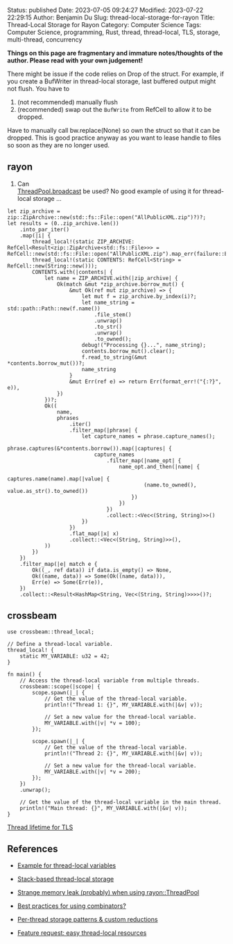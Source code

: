 Status: published
Date: 2023-07-05 09:24:27
Modified: 2023-07-22 22:29:15
Author: Benjamin Du
Slug: thread-local-storage-for-rayon
Title: Thread-Local Storage for Rayon
Category: Computer Science
Tags: Computer Science, programming, Rust, thread, thread-local, TLS, storage, multi-thread, concurrency

**Things on this page are fragmentary and immature notes/thoughts of the author. Please read with your own judgement!**

There might be issue if the code relies on Drop of the struct.
For example,
if you create a BufWriter in thread-local storage,
last buffered output might not flush.
You have to 
1. (not recommended) manually flush 
2. (recommended) swap out the `BufWrite` from RefCell to allow it to be dropped.

Have to manually call bw.replace(None) so own the struct so that it can be dropped.
This is good practice anyway as you want to lease handle to files so soon as they are no longer used.

## rayon
1. Can  
    [ThreadPool.broadcast](https://docs.rs/rayon/latest/rayon/struct.ThreadPool.html#method.broadcast)
    be used?
    No good example of using it for thread-local storage ...

```
let zip_archive = zip::ZipArchive::new(std::fs::File::open("AllPublicXML.zip")?)?;
let results = (0..zip_archive.len())
    .into_par_iter()
    .map(|i| {
        thread_local!(static ZIP_ARCHIVE: RefCell<Result<zip::ZipArchive<std::fs::File>>> = RefCell::new(std::fs::File::open("AllPublicXML.zip").map_err(failure::Error::from).and_then(|f|zip::ZipArchive::new(f).map_err(|e|e.into()))));
        thread_local!(static CONTENTS: RefCell<String> = RefCell::new(String::new()));
        CONTENTS.with(|contents| {
            let name = ZIP_ARCHIVE.with(|zip_archive| {
                Ok(match &mut *zip_archive.borrow_mut() {
                    &mut Ok(ref mut zip_archive) => {
                        let mut f = zip_archive.by_index(i)?;
                        let name_string = std::path::Path::new(f.name())
                            .file_stem()
                            .unwrap()
                            .to_str()
                            .unwrap()
                            .to_owned();
                        debug!("Processing {}...", name_string);
                        contents.borrow_mut().clear();
                        f.read_to_string(&mut *contents.borrow_mut())?;
                        name_string
                    }
                    &mut Err(ref e) => return Err(format_err!("{:?}", e)),
                })
            })?;
            Ok((
                name,
                phrases
                    .iter()
                    .filter_map(|phrase| {
                        let capture_names = phrase.capture_names();
                        phrase.captures(&*contents.borrow()).map(|captures| {
                            capture_names
                                .filter_map(|name_opt| {
                                    name_opt.and_then(|name| {
                                        captures.name(name).map(|value| {
                                            (name.to_owned(), value.as_str().to_owned())
                                        })
                                    })
                                })
                                .collect::<Vec<(String, String)>>()
                        })
                    })
                    .flat_map(|x| x)
                    .collect::<Vec<(String, String)>>(),
            ))
        })
    })
    .filter_map(|e| match e {
        Ok((_, ref data)) if data.is_empty() => None,
        Ok((name, data)) => Some(Ok((name, data))),
        Err(e) => Some(Err(e)),
    })
    .collect::<Result<HashMap<String, Vec<(String, String)>>>>()?;
```

## crossbeam

```
use crossbeam::thread_local;

// Define a thread-local variable.
thread_local! {
    static MY_VARIABLE: u32 = 42;
}

fn main() {
    // Access the thread-local variable from multiple threads.
    crossbeam::scope(|scope| {
        scope.spawn(|_| {
            // Get the value of the thread-local variable.
            println!("Thread 1: {}", MY_VARIABLE.with(|&v| v));

            // Set a new value for the thread-local variable.
            MY_VARIABLE.with(|v| *v = 100);
        });

        scope.spawn(|_| {
            // Get the value of the thread-local variable.
            println!("Thread 2: {}", MY_VARIABLE.with(|&v| v));

            // Set a new value for the thread-local variable.
            MY_VARIABLE.with(|v| *v = 200);
        });
    })
    .unwrap();

    // Get the value of the thread-local variable in the main thread.
    println!("Main thread: {}", MY_VARIABLE.with(|&v| v));
}
```

[Thread lifetime for TLS](https://internals.rust-lang.org/t/thread-lifetime-for-tls/13550/)

## References

- [Example for thread-local variables](https://github.com/rayon-rs/rayon/issues/493)

- [Stack-based thread-local storage](https://github.com/rayon-rs/rayon/issues/941)

- [Strange memory leak (probably) when using rayon::ThreadPool](https://github.com/crossbeam-rs/crossbeam/issues/285)

- [Best practices for using combinators?](https://www.reddit.com/r/rust/comments/7kk49h/best_practices_for_using_combinators/)

- [Per-thread storage patterns & custom reductions](https://users.rust-lang.org/t/per-thread-storage-patterns-custom-reductions/76441)

- [Feature request: easy thread-local resources](https://github.com/rayon-rs/rayon/issues/720)
